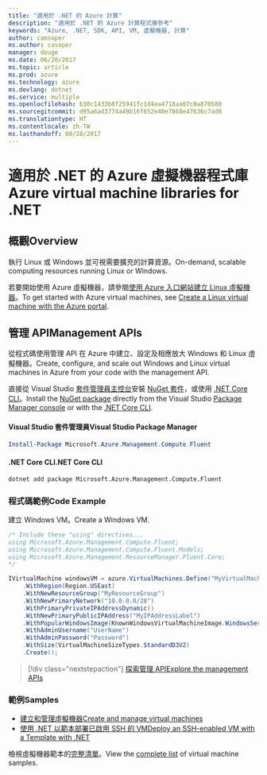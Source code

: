 ```yaml
---
title: "適用於 .NET 的 Azure 計算"
description: "適用於 .NET 的 Azure 計算程式庫參考"
keywords: "Azure, .NET, SDK, API, VM, 虛擬機器, 計算"
author: camsoper
ms.author: casoper
manager: douge
ms.date: 06/20/2017
ms.topic: article
ms.prod: azure
ms.technology: azure
ms.devlang: dotnet
ms.service: multiple
ms.openlocfilehash: b30c1433b8f25941fc1d4ea4718aa07c0a870580
ms.sourcegitcommit: d95a6ad3774a49b16f652e40e7860e47636c7ad0
ms.translationtype: HT
ms.contentlocale: zh-TW
ms.lasthandoff: 08/28/2017
---
```

# <a name="azure-virtual-machine-libraries-for-net"></a><span data-ttu-id="eb509-104">適用於 .NET 的 Azure 虛擬機器程式庫</span><span class="sxs-lookup"><span data-stu-id="eb509-104">Azure virtual machine libraries for .NET</span></span>

## <a name="overview"></a><span data-ttu-id="eb509-105">概觀</span><span class="sxs-lookup"><span data-stu-id="eb509-105">Overview</span></span>

<span data-ttu-id="eb509-106">執行 Linux 或 Windows 並可視需要擴充的計算資源。</span><span class="sxs-lookup"><span data-stu-id="eb509-106">On-demand, scalable computing resources running Linux or Windows.</span></span>

<span data-ttu-id="eb509-107">若要開始使用 Azure 虛擬機器，請參閱[使用 Azure 入口網站建立 Linux 虛擬機器](https://review.docs.microsoft.com/en-us/azure/virtual-machines/linux/quick-create-portal)。</span><span class="sxs-lookup"><span data-stu-id="eb509-107">To get started with Azure virtual machines, see [Create a Linux virtual machine with the Azure portal](https://review.docs.microsoft.com/en-us/azure/virtual-machines/linux/quick-create-portal).</span></span>

## <a name="management-apis"></a><span data-ttu-id="eb509-108">管理 API</span><span class="sxs-lookup"><span data-stu-id="eb509-108">Management APIs</span></span>

<span data-ttu-id="eb509-109">從程式碼使用管理 API 在 Azure 中建立、設定及相應放大 Windows 和 Linux 虛擬機器。</span><span class="sxs-lookup"><span data-stu-id="eb509-109">Create, configure, and scale out Windows and Linux virtual machines in Azure from your code with the management API.</span></span>

<span data-ttu-id="eb509-110">直接從 Visual Studio [套件管理員主控台][PackageManager]安裝 [NuGet 套件](https://www.nuget.org/packages/Microsoft.Azure.Management.Compute.Fluent)，或使用 [.NET Core CLI][DotNetCLI]。</span><span class="sxs-lookup"><span data-stu-id="eb509-110">Install the [NuGet package](https://www.nuget.org/packages/Microsoft.Azure.Management.Compute.Fluent) directly from the Visual Studio [Package Manager console][PackageManager] or with the [.NET Core CLI][DotNetCLI].</span></span>

#### <a name="visual-studio-package-manager"></a><span data-ttu-id="eb509-111">Visual Studio 套件管理員</span><span class="sxs-lookup"><span data-stu-id="eb509-111">Visual Studio Package Manager</span></span>

```powershell
Install-Package Microsoft.Azure.Management.Compute.Fluent
```

#### <a name="net-core-cli"></a><span data-ttu-id="eb509-112">.NET Core CLI</span><span class="sxs-lookup"><span data-stu-id="eb509-112">.NET Core CLI</span></span>

```bash
dotnet add package Microsoft.Azure.Management.Compute.Fluent
```

### <a name="code-example"></a><span data-ttu-id="eb509-113">程式碼範例</span><span class="sxs-lookup"><span data-stu-id="eb509-113">Code Example</span></span>

<span data-ttu-id="eb509-114">建立 Windows VM。</span><span class="sxs-lookup"><span data-stu-id="eb509-114">Create a Windows VM.</span></span>

```csharp
/* Include these "using" directives...
using Microsoft.Azure.Management.Compute.Fluent;
using Microsoft.Azure.Management.Compute.Fluent.Models;
using Microsoft.Azure.Management.ResourceManager.Fluent.Core;
*/

IVirtualMachine windowsVM = azure.VirtualMachines.Define("MyVirtualMachine")
    .WithRegion(Region.USEast)
    .WithNewResourceGroup("MyResourceGroup")
    .WithNewPrimaryNetwork("10.0.0.0/28")
    .WithPrimaryPrivateIPAddressDynamic()
    .WithNewPrimaryPublicIPAddress("MyIPAddressLabel")
    .WithPopularWindowsImage(KnownWindowsVirtualMachineImage.WindowsServer2012R2Datacenter)
    .WithAdminUsername("UserName")
    .WithAdminPassword("Password")
    .WithSize(VirtualMachineSizeTypes.StandardD3V2)
    .Create();
```

> [!div class="nextstepaction"]
> [<span data-ttu-id="eb509-115">探索管理 API</span><span class="sxs-lookup"><span data-stu-id="eb509-115">Explore the management APIs</span></span>](https://review.docs.microsoft.com/en-us/dotnet/api/overview/azure/virtualmachines/management?view=azure-dotnet)

### <a name="samples"></a><span data-ttu-id="eb509-116">範例</span><span class="sxs-lookup"><span data-stu-id="eb509-116">Samples</span></span>

* [<span data-ttu-id="eb509-117">建立和管理虛擬機器</span><span class="sxs-lookup"><span data-stu-id="eb509-117">Create and manage virtual machines</span></span>](/dotnet/azure/dotnet-sdk-azure-virtual-machine-samples)
* [<span data-ttu-id="eb509-118">使用 .NET 以範本部署已啟用 SSH 的 VM</span><span class="sxs-lookup"><span data-stu-id="eb509-118">Deploy an SSH-enabled VM with a Template with .NET</span></span>](https://azure.microsoft.com/en-us/resources/samples/resource-manager-dotnet-template-deployment/)

<span data-ttu-id="eb509-119">檢視虛擬機器範本的[完整清單](https://azure.microsoft.com/en-us/resources/samples/?platform=dotnet&term=VM)。</span><span class="sxs-lookup"><span data-stu-id="eb509-119">View the [complete list](https://azure.microsoft.com/en-us/resources/samples/?platform=dotnet&term=VM) of virtual machine samples.</span></span>

[PackageManager]: https://docs.microsoft.com/nuget/tools/package-manager-console
[DotNetCLI]: https://docs.microsoft.com/en-us/dotnet/core/tools/dotnet-add-package
